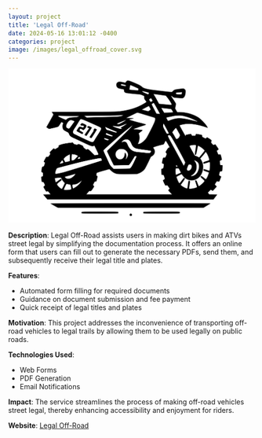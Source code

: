 ```yaml
---
layout: project
title: 'Legal Off-Road'
date: 2024-05-16 13:01:12 -0400
categories: project
image: /images/legal_offroad_cover.svg
---
```


![Legal Off-Road](/images/legal_offroad_cover.svg)

**Description**: Legal Off-Road assists users in making dirt bikes and ATVs street legal by simplifying the documentation process. It offers an online form that users can fill out to generate the necessary PDFs, send them, and subsequently receive their legal title and plates.

**Features**:

- Automated form filling for required documents
- Guidance on document submission and fee payment
- Quick receipt of legal titles and plates

**Motivation**: This project addresses the inconvenience of transporting off-road vehicles to legal trails by allowing them to be used legally on public roads.

**Technologies Used**:

- Web Forms
- PDF Generation
- Email Notifications

**Impact**: The service streamlines the process of making off-road vehicles street legal, thereby enhancing accessibility and enjoyment for riders.

**Website**: [Legal Off-Road](https://www.legaloffroad.com)
